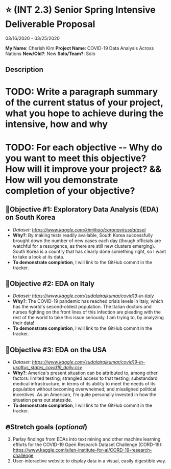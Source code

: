 # ⭐️ (INT 2.3) Senior Spring Intensive Deliverable Proposal
03/16/2020 - 03/25/2020

<b>My Name</b>: Cherish Kim
<b>Project Name</b>: COVID-19 Data Analysis Across Nations
<b>New/Old?</b>: New
<b>Solo/Team?</b>: Solo

## Description
# TODO: Write a paragraph summary of the current status of your project, what you hope to achieve during the intensive, how and why
# TODO: For each objective -- Why do you want to meet this objective? How will it improve your project? && How will you demonstrate completion of your objective?

## 🥇Objective #1: Exploratory Data Analysis (EDA) on South Korea
* <i>Dataset: https://www.kaggle.com/kimjihoo/coronavirusdataset</i>
* <b>Why?</b>: By making tests readily available, South Korea successfully brought down the number of new cases each day (though officials are watchful for a resurgence, as there are still new clusters emerging). South Korea is a country that has clearly done something right, so I want to take a look at its data.
* <b>To demonstrate completion</b>, I will link to the GitHub commit in the tracker.

## 🥈Objective #2: EDA on Italy
* <i>Dataset: https://www.kaggle.com/sudalairajkumar/covid19-in-italy</i>
* <b>Why?</b>: The COVID-19 pandemic has reached crisis levels in Italy, which has the world's second-oldest population. The Italian doctors and nurses fighting on the front lines of this infection are pleading with the rest of the world to take this issue seriously. I am trying to, by analyzing their data!
* <b>To demonstrate completion</b>, I will link to the GitHub commit in the tracker.

## 🥉Objective #3: EDA on the USA
* <i>Dataset: https://www.kaggle.com/sudalairajkumar/covid19-in-usa#us_states_covid19_daily.csv</i>
* <b>Why?</b>: America's present situation can be attributed to, among other factors: limited testing; strangled access to that testing; substandard medical infrastructure, in terms of its ability to meet the needs of its population without becoming overwhelmed; and misaligned political incentives. As an American, I'm quite personally invested in how the situation pans out stateside.
* <b>To demonstrate completion</b>, I will link to the GitHub commit in the tracker.

## 🔥Stretch goals (_optional_)
1. Parlay findings from EDAs into text mining and other machine learning efforts for the COVID-19 Open Research Dataset Challenge (CORD-19): https://www.kaggle.com/allen-institute-for-ai/CORD-19-research-challenge
1. User-interactive website to display data in a visual, easily digestible way.